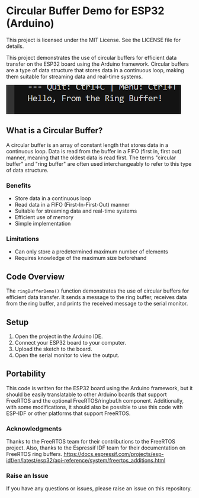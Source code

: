 Circular Buffer Demo for ESP32 (Arduino)
=============================================
This project is licensed under the MIT License. See the LICENSE file for details.


This project demonstrates the use of circular buffers for efficient data transfer on the ESP32 board using the Arduino framework. Circular buffers are a type of data structure that stores data in a continuous loop, making them suitable for streaming data and real-time systems.

![Hello, From the Ring Buffer! on a Serial Monitor](./screenshot.png)

What is a Circular Buffer?
-------------------------
A circular buffer is an array of constant length that stores data in a continuous loop. Data is read from the buffer in a FIFO (first in, first out) manner, meaning that the oldest data is read first. The terms "circular buffer" and "ring buffer" are often used interchangeably to refer to this type of data structure.

### Benefits
* Store data in a continuous loop
* Read data in a FIFO (First-In-First-Out) manner
* Suitable for streaming data and real-time systems
* Efficient use of memory
* Simple implementation

### Limitations
* Can only store a predetermined maximum number of elements
* Requires knowledge of the maximum size beforehand

## Code Overview
The `ringBufferDemo()` function demonstrates the use of circular buffers for efficient data transfer. It sends a message to the ring buffer, receives data from the ring buffer, and prints the received message to the serial monitor.

## Setup
1. Open the project in the Arduino IDE.
2. Connect your ESP32 board to your computer.
3. Upload the sketch to the board.
4. Open the serial monitor to view the output.

## Portability
This code is written for the ESP32 board using the Arduino framework, but it should be easily translatable to other Arduino boards that support FreeRTOS and the optional FreeRTOS/ringbuf.h component. Additionally, with some modifications, it should also be possible to use this code with ESP-IDF or other platforms that support FreeRTOS.

### Acknowledgments
Thanks to the FreeRTOS team for their contributions to the FreeRTOS project. Also, thanks to the Espressif IDF team for their documentation on FreeRTOS ring buffers. https://docs.espressif.com/projects/esp-idf/en/latest/esp32/api-reference/system/freertos_additions.html

### Raise an Issue
If you have any questions or issues, please raise an issue on this repository.
